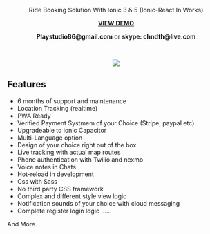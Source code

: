 
<p align="center">
 Ride Booking Solution With Ionic 3 & 5 (Ionic-React In Works)
</p>    

<p align="center">
<strong><a href="https://complete-taxi-solution.web.app/"> VIEW DEMO </a></strong>


<p align="center">
	<strong>Playstudio86@gmail.com</strong> or <strong>skype: chndth@live.com</strong>
</p>  

<br>

<p align='center'>
     <img src="https://user-images.githubusercontent.com/7928001/89363724-c7ac9100-d6c8-11ea-866b-917873ce7a25.png" width='auto' height='auto'>
</p>


## Features

- 6 months of support and maintenance
- Location Tracking (realtime)
- PWA Ready
- Verified Payment Systmem of your Choice (Stripe, paypal etc)
- Upgradeable to ionic Capacitor
- Multi-Language option
- Design of your choice right out of the box
- Live tracking with actual map routes
- Phone authentication with Twilio and nexmo
- Voice notes in Chats
- Hot-reload in development
- Css with Sass
- No third party CSS framework
- Complex and different style view logic
- Notification sounds of your choice with cloud messaging
- Complete register login logic
......

And More.
 
